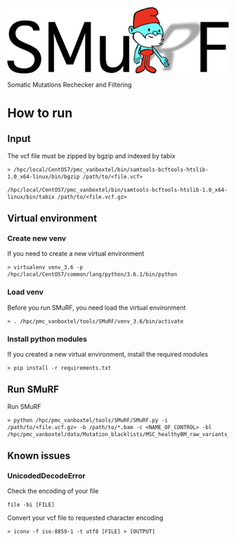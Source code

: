 ![Alt text](https://github.com/ToolsVanBox/SMuRF/blob/master/SMuRF2.png)

Somatic Mutations Rechecker and Filtering

# How to run

## Input
The vcf file must be zipped by bgzip and indexed by tabix
```
> /hpc/local/CentOS7/pmc_vanboxtel/bin/samtools-bcftools-htslib-1.0_x64-linux/bin/bgzip /path/to/<file.vcf>
```
```
/hpc/local/CentOS7/pmc_vanboxtel/bin/samtools-bcftools-htslib-1.0_x64-linux/bin/tabix /path/to/<file.vcf.gz>
```

## Virtual environment

### Create new venv
If you need to create a new virtual environment
```
> virtualenv venv_3.6 -p /hpc/local/CentOS7/common/lang/python/3.6.1/bin/python
```

### Load venv
Before you run SMuRF, you need load the virtual environment
```
> . /hpc/pmc_vanboxtel/tools/SMuRF/venv_3.6/bin/activate
```

### Install python modules
If you created a new virtual environment, install the required modules
```
> pip install -r requirements.txt
```

## Run SMuRF
Run SMuRF
```
> python /hpc/pmc_vanboxtel/tools/SMuRF/SMuRF.py -i /path/to/<file.vcf.gz> -b /path/to/*.bam -c <NAME_OF_CONTROL> -bl /hpc/pmc_vanboxtel/data/Mutation_blacklists/MSC_healthyBM_raw_variants_hg38.bed

```

## Known issues

### UnicodedDecodeError
Check the encoding of your file
```
file -bi [FILE]
```
Convert your vcf file to requested character encoding
```
> iconv -f iso-8859-1 -t utf8 [FILE] > [OUTPUT]
```
